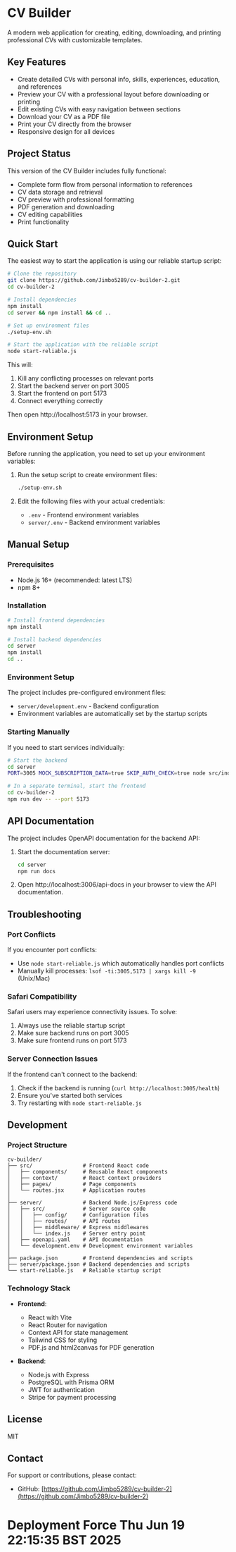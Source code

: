 # CV Builder

A modern web application for creating, editing, downloading, and printing professional CVs with customizable templates.

## Key Features

- Create detailed CVs with personal info, skills, experiences, education, and references
- Preview your CV with a professional layout before downloading or printing
- Edit existing CVs with easy navigation between sections
- Download your CV as a PDF file
- Print your CV directly from the browser
- Responsive design for all devices

## Project Status

This version of the CV Builder includes fully functional:
- Complete form flow from personal information to references
- CV data storage and retrieval
- CV preview with professional formatting
- PDF generation and downloading
- CV editing capabilities
- Print functionality

## Quick Start

The easiest way to start the application is using our reliable startup script:

```bash
# Clone the repository
git clone https://github.com/Jimbo5289/cv-builder-2.git
cd cv-builder-2

# Install dependencies
npm install
cd server && npm install && cd ..

# Set up environment files
./setup-env.sh

# Start the application with the reliable script
node start-reliable.js
```

This will:
1. Kill any conflicting processes on relevant ports
2. Start the backend server on port 3005
3. Start the frontend on port 5173
4. Connect everything correctly

Then open http://localhost:5173 in your browser.

## Environment Setup

Before running the application, you need to set up your environment variables:

1. Run the setup script to create environment files:
   ```bash
   ./setup-env.sh
   ```

2. Edit the following files with your actual credentials:
   - `.env` - Frontend environment variables
   - `server/.env` - Backend environment variables

## Manual Setup

### Prerequisites

- Node.js 16+ (recommended: latest LTS)
- npm 8+

### Installation

```bash
# Install frontend dependencies
npm install

# Install backend dependencies
cd server
npm install
cd ..
```

### Environment Setup

The project includes pre-configured environment files:

- `server/development.env` - Backend configuration
- Environment variables are automatically set by the startup scripts

### Starting Manually

If you need to start services individually:

```bash
# Start the backend
cd server
PORT=3005 MOCK_SUBSCRIPTION_DATA=true SKIP_AUTH_CHECK=true node src/index.js

# In a separate terminal, start the frontend
cd cv-builder-2
npm run dev -- --port 5173
```

## API Documentation

The project includes OpenAPI documentation for the backend API:

1. Start the documentation server:
   ```bash
   cd server
   npm run docs
   ```

2. Open http://localhost:3006/api-docs in your browser to view the API documentation.

## Troubleshooting

### Port Conflicts

If you encounter port conflicts:
- Use `node start-reliable.js` which automatically handles port conflicts
- Manually kill processes: `lsof -ti:3005,5173 | xargs kill -9` (Unix/Mac)

### Safari Compatibility

Safari users may experience connectivity issues. To solve:
1. Always use the reliable startup script
2. Make sure backend runs on port 3005
3. Make sure frontend runs on port 5173

### Server Connection Issues

If the frontend can't connect to the backend:
1. Check if the backend is running (`curl http://localhost:3005/health`)
2. Ensure you've started both services
3. Try restarting with `node start-reliable.js`

## Development

### Project Structure

```
cv-builder/
├── src/                # Frontend React code
│   ├── components/     # Reusable React components
│   ├── context/        # React context providers
│   ├── pages/          # Page components
│   └── routes.jsx      # Application routes
│
├── server/             # Backend Node.js/Express code
│   ├── src/            # Server source code
│   │   ├── config/     # Configuration files
│   │   ├── routes/     # API routes
│   │   ├── middleware/ # Express middlewares
│   │   └── index.js    # Server entry point
│   ├── openapi.yaml    # API documentation
│   └── development.env # Development environment variables
│
├── package.json        # Frontend dependencies and scripts
├── server/package.json # Backend dependencies and scripts
└── start-reliable.js   # Reliable startup script
```

### Technology Stack

- **Frontend**:
  - React with Vite
  - React Router for navigation
  - Context API for state management
  - Tailwind CSS for styling
  - PDF.js and html2canvas for PDF generation

- **Backend**:
  - Node.js with Express
  - PostgreSQL with Prisma ORM
  - JWT for authentication
  - Stripe for payment processing

## License

MIT

## Contact

For support or contributions, please contact:
- GitHub: [https://github.com/Jimbo5289/cv-builder-2](https://github.com/Jimbo5289/cv-builder-2)
# Deployment Force Thu Jun 19 22:15:35 BST 2025
